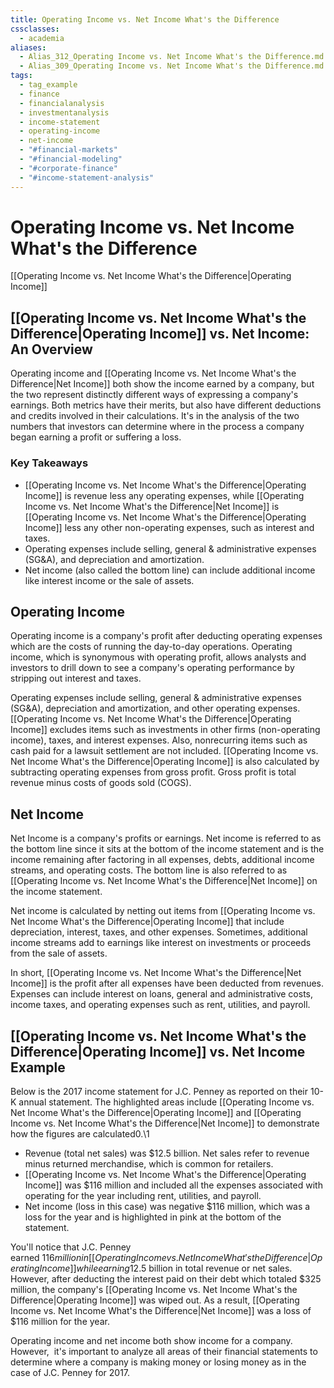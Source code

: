 ```yaml
---
title: Operating Income vs. Net Income What's the Difference
cssclasses:
  - academia
aliases:
  - Alias_312_Operating Income vs. Net Income What's the Difference.md
  - Alias_309_Operating Income vs. Net Income What's the Difference.md
tags:
  - tag_example
  - finance
  - financialanalysis
  - investmentanalysis
  - income-statement
  - operating-income
  - net-income
  - "#financial-markets"
  - "#financial-modeling"
  - "#corporate-finance"
  - "#income-statement-analysis"
---
```

# Operating Income vs. Net Income What's the Difference

[[Operating Income vs. Net Income What's the Difference|Operating Income]]

## [[Operating Income vs. Net Income What's the Difference|Operating Income]] vs. Net Income: An Overview

Operating income and [[Operating Income vs. Net Income What's the Difference|Net Income]] both show the income earned by a company,  but the two represent distinctly different ways of expressing a company's earnings. Both metrics have their merits,  but also have different deductions and credits involved in their calculations. It's in the analysis of the two numbers that investors can determine where in the process a company began earning a profit or suffering a loss. 

### Key Takeaways

- [[Operating Income vs. Net Income What's the Difference|Operating Income]] is revenue less any operating expenses,  while [[Operating Income vs. Net Income What's the Difference|Net Income]] is [[Operating Income vs. Net Income What's the Difference|Operating Income]] less any other non-operating expenses,  such as interest and taxes. 
- Operating expenses include selling,  general & administrative expenses (SG&A),  and depreciation and amortization.  
- Net income (also called the bottom line) can include additional income like interest income or the sale of assets.

## Operating Income

Operating income is a company's profit after deducting operating expenses which are the costs of running the day-to-day operations. Operating income,  which is synonymous with operating profit,  allows analysts and investors to drill down to see a company's operating performance by stripping out interest and taxes.

Operating expenses include selling,  general & administrative expenses (SG&A),  depreciation and amortization,  and other operating expenses. [[Operating Income vs. Net Income What's the Difference|Operating Income]] excludes items such as investments in other firms (non-operating income),  taxes,  and interest expenses. Also,  nonrecurring items such as cash paid for a lawsuit settlement are not included. [[Operating Income vs. Net Income What's the Difference|Operating Income]] is also calculated by subtracting operating expenses from gross profit. Gross profit is total revenue minus costs of goods sold (COGS). 

## Net Income

Net Income is a company's profits or earnings. Net income is referred to as the bottom line since it sits at the bottom of the income statement and is the income remaining after factoring in all expenses,  debts,  additional income streams,  and operating costs. The bottom line is also referred to as [[Operating Income vs. Net Income What's the Difference|Net Income]] on the income statement.

Net income is calculated by netting out items from [[Operating Income vs. Net Income What's the Difference|Operating Income]] that include depreciation,  interest,  taxes,  and other expenses. Sometimes,  additional income streams add to earnings like interest on investments or proceeds from the sale of assets.

In short,  [[Operating Income vs. Net Income What's the Difference|Net Income]] is the profit after all expenses have been deducted from revenues. Expenses can include interest on loans,  general and administrative costs,  income taxes,  and operating expenses such as rent,  utilities,  and payroll.

## [[Operating Income vs. Net Income What's the Difference|Operating Income]] vs. Net Income Example

Below is the 2017 income statement for J.C. Penney as reported on their 10-K annual statement. The highlighted areas include [[Operating Income vs. Net Income What's the Difference|Operating Income]] and [[Operating Income vs. Net Income What's the Difference|Net Income]] to demonstrate how the figures are calculated0.\1

- Revenue (total net sales) was $12.5 billion. Net sales refer to revenue minus returned merchandise,  which is common for retailers. 
- [[Operating Income vs. Net Income What's the Difference|Operating Income]] was $116 million and included all the expenses associated with operating for the year including rent,  utilities,  and payroll.
- Net income (loss in this case) was negative $116 million,  which was a loss for the year and is highlighted in pink at the bottom of the statement.

You'll notice that J.C. Penney earned $116 million in [[Operating Income vs. Net Income What's the Difference|Operating Income]] while earning $12.5 billion in total revenue or net sales. However,  after deducting the interest paid on their debt which totaled $325 million,  the company's [[Operating Income vs. Net Income What's the Difference|Operating Income]] was wiped out. As a result,  [[Operating Income vs. Net Income What's the Difference|Net Income]] was a loss of $116 million for the year. 

Operating income and net income both show income for a company. However,  it's important to analyze all areas of their financial statements to determine where a company is making money or losing money as in the case of J.C. Penney for 2017.
